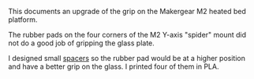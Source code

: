 This documents an upgrade of the grip on the Makergear M2 heated bed
platform.

The rubber pads on the four corners of the M2 Y-axis "spider" mount
did not do a good job of gripping the glass plate.

I designed small [spacers](m2-bed-rubber-spacer.stl) so the rubber pad
would be at a higher position and have a better grip on the glass.  I
printed four of them in PLA.
